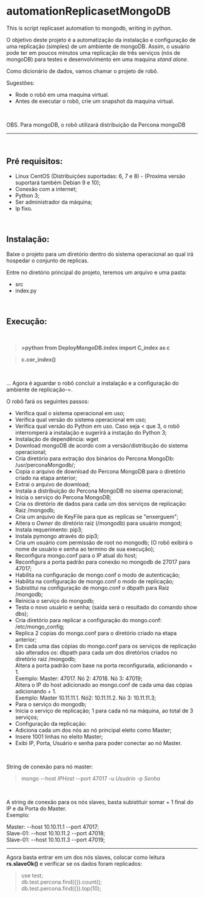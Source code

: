 # automationReplicasetMongoDB
This is script replicaset  automation to mongodb, writing in python.

O objetivo deste projeto é a automatização da instalação e configuração de uma replicação (simples) de um ambiente de mongoDB. Assim, o usuário pode ter em poucos minutos uma replicação de três serviços (nós de mongoDB) para testes e desenvolvimento em uma maquina *stand alone*.

Como dicionário de dados, vamos chamar o projeto de robô.
<br>

Sugestões: 
* Rode o robô em uma maquina virtual.
* Antes de executar o robô, crie um snapshot da maquina virtual.
<br>

OBS. Para mongoDB, o robô utilizará distribuição da Percona mongoDB

---
<br>

## Pré requisitos:

* Linux CentOS (Distribuições suportadas: 6, 7 e 8) - (Proxíma versão suportará também Debian 9 e 10);
* Conexão com a internet;
* Python 3;
* Ser administrador da máquina;
* Ip fixo.

<br>

## Instalação:

Baixe o projeto para um diretório dentro do sistema operacional ao qual irá hospedar o conjunto de replicas.

Entre no diretório principal do projeto, teremos um arquivo e uma pasta:
* src
* index.py
<br>

## Execução:
<br>

> **>python from DeployMongoDB.index import C_index as c**

> **c.cor_index()** 
<br>

... Agora é aguardar o robô concluír a instalação e a configuração do ambiente de replicação-=.

O robô fará os seguintes passos:

* Verifica qual o sistema operacional em uso;
* Verifica qual versão do sistema operacional em uso;
* Verifica qual versão do Python em uso. Caso seja < que 3, o robô interromperá a instalação e sugerirá a instação do Python 3;
* Instalação de dependência: wget
* Download mongoDB de acordo com a versão/distribução do sistema operacional;
* Cria diretório para extração dos binários do Percona MongoDb: /usr/perconaMongodb/;
* Copia o arquivo de download do Percona MongoDB para o diretório criado na etapa anterior;
* Extrai o arquivo de download;
* Instala a distribuição do Percona MongoDB no sisema operacional;
* Inicia o serviço do Percona MongoDB;
* Cria os diretório de dados para cada um dos serviços de replicação: Raiz /mongodb;
* Cria um arquivo de KeyFile para que as replicas se "enxerguem";
* Altera o *Owner* do diretório raiz (/mongodb) para usuário mongod;
* Instala requerimento: pip3;
* Instala pymongo através do pip3;
* Cria um usuário com permissão de root no mongodb; (O robô exibirá o nome de usuário e senha ao termino de sua execução);
* Reconfigura mongo.conf para o IP atual do host;
* Reconfigura a porta padrão para conexão no mongodb de 27017 para 47017;
* Habilita na configuração de mongo.conf o modo de autenticação;
* Habilita na configuração de mongo.conf o modo de replicação;
* Subistitui na configuração de mongo.conf o dbpath para Raiz /mongodb;
* Reinicia o serviço do mongodb;
* Testa o novo usuário e senha; (saída será o resultado do comando show dbs);
* Cria diretório para replicar a configuração do mongo.conf: /etc/mongo_config;
* Replica 2 copias do mongo.conf para o diretório criado na etapa anterior;
* Em cada uma das cópias do mongo.conf para os serviços de replicação são alterados os: 
dbpath para cada um dos diretórios criados no diretório raiz /mongodb; <br>
Altera a porta padrão com base na porta reconfigurada, adicionando + 1.<br>
Exemplo: Master: 47017. Nó 2: 47018. Nó 3: 47019; <br>
Altera o IP do host adicionado ao mongo.conf de cada uma das cópias adicionando + 1. <br>
Exemplo: Master 10.11.11.1. Nó2: 10.11.11.2. Nó 3: 10.11.11.3;<br>
* Para o serviço do mongodb;
* Inicia o serviço de replicação; 1 para cada nó na máquina, ao total de 3 serviços;
* Configuração da replicação:
* Adiciona cada um dos nós ao nó principal eleito como Master;
* Insere 1001 linhas no eleito Master;
* Exibi IP, Porta, Usuário e senha para poder conectar ao nó Master.
<br>

String de conexão para nó master:
> mongo --host *IPHost* --port 47017 -u *Usuário* -p *Senha*
<br>

A string de conexão para os nós slaves, basta subistituir somar + 1 final do IP e da Porta do Master.
<br>
Exemplo:
<br>

Master: --host 10.10.11.1  --port 47017;<br>
Slave-01: --host 10.10.11.2 --port 47018;<br>
Slave-01: --host 10.10.11.3 --port 47019;<br>

---
Agora basta entrar em um dos nós slaves, colocar como leitura **rs.slaveOk()** e verificar se os dados foram replicados:
<br>
> use test;<br>
> db.test.percona.find({}).count();<br>
> db.test.percona.find({}).top(10);<br>





